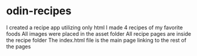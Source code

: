 # odin-recipes

I created a recipe app utilizing only html 
I made 4 recipes of my favorite foods
All images were placed in the asset folder 
All recipe pages are inside the recipe folder
The index.html file is the main page linking to the rest of the pages